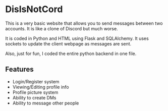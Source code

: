 # DisIsNotCord

This is a very basic website that allows you to send messages between two accounts.
It is like a clone of Discord but much worse.

It is coded in Python and HTML using Flask and SQLAlchemy.
It uses sockets to update the client webpage as messages are sent.

Also, just for fun, I coded the entire python backend in one file.

## Features

- Login/Register system
- Viewing/Editing profile info
- Profile picture system
- Ability to create DMs
- Ability to message other people
